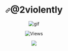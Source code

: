 <h1 align="center"><a id="user-content-@2violently" class="anchor" aria-hidden="true" href="#KyotoGrabber"><svg class="octicon octicon-link" viewBox="0 0 16 16" version="1.1" width="16" height="16" aria-hidden="true"><path fill-rule="" d="M7.775 3.275a.75.75 0 001.06 1.06l1.25-1.25a2 2 0 112.83 2.83l-2.5 2.5a2 2 0 01-2.83 0 .75.75 0 00-1.06 1.06 3.5 3.5 0 004.95 0l2.5-2.5a3.5 3.5 0 00-4.95-4.95l-1.25 1.25zm-4.69 9.64a2 2 0 010-2.83l2.5-2.5a2 2 0 012.83 0 .75.75 0 001.06-1.06 3.5 3.5 0 00-4.95 0l-2.5 2.5a3.5 3.5 0 004.95 4.95l1.25-1.25a.75.75 0 00-1.06-1.06l-1.25 1.25a2 2 0 01-2.83 0z"></path></svg></a>@2violently</h1>

</p>
<p align="center"> <img src="https://i.pinimg.com/originals/f0/ab/bb/f0abbb0f16d564bf82563c68b6d5a832.gif" alt="gif" /> 
</p>

</p>
<p align="center"> <img src="https://gpvc.arturio.dev/2violently" alt="Views" /> 
</p>

</p>
<p align="center"> <img src="https://visitcount.itsvg.in/api?id=2violently&label=Profile%20Views&color=12&icon=2&pretty=true">
</p>
